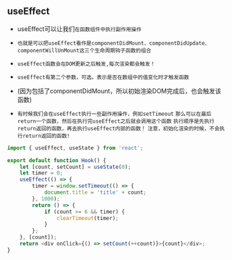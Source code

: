 ## useEffect
* useEffect可以让我们`在函数组件中执行副作用操作`
* `也就是可以把useEffect看作是componentDidMount、componentDidUpdate、componentWillUnMount这三个生命周期钩子函数的组合`
* `useEffect函数会在DOM更新之后触发,每次渲染都会触发！`
* `useEffect有第二个参数，可选。表示是否在数组中的值变化时才触发函数`
* (因为包括了componentDidMount，所以初始渲染DOM完成后，也会触发该函数)

* `有时候我们会在useEffect执行一些副作用操作，例如setTimeout`
`那么可以在最后return一个函数，然后在执行完useEffect之后就会调用这个函数`
`执行顺序是先执行return返回的函数，再去执行useEffect内部的函数！`
`注意，初始化渲染的时候，不会执行return返回的函数!`
```javascript
import { useEffect, useState } from 'react';

export default function Hook() {
    let [count, setCount] = useState(0);
    let timer = 0;
    useEffect(() => {
        timer = window.setTimeout(() => {
            document.title = 'title' + count;
        }, 1000);
        return () => {
            if (count >= 6 && timer) {
                clearTimeout(timer);
            }
        };
    }, [count]);
    return <div onClick={() => setCount(++count)}>{count}</div>;
}

```

